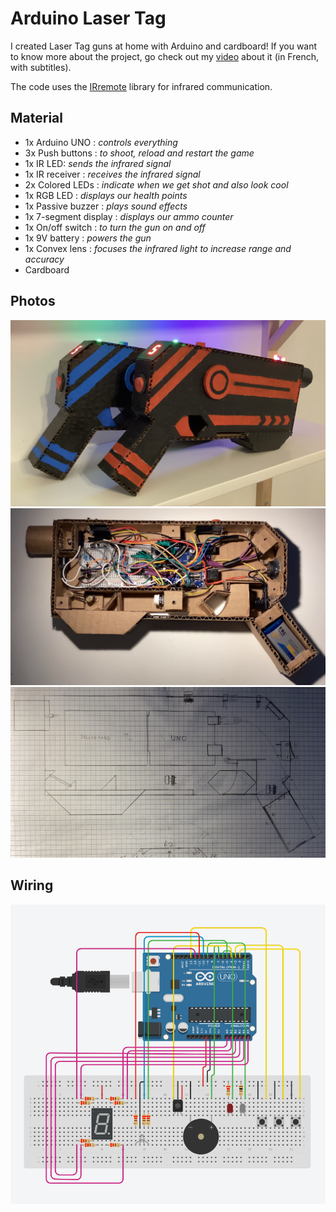 # Arduino Laser Tag

I created Laser Tag guns at home with Arduino and cardboard!
If you want to know more about the project, go check out my [video](https://youtu.be/cMQ6hUuC03o) about it (in French, with subtitles).


The code uses the [IRremote](https://github.com/Arduino-IRremote/Arduino-IRremote) library for infrared communication.

## Material

- 1x Arduino UNO : *controls everything*
- 3x Push buttons : *to shoot, reload and restart the game*
- 1x IR LED: *sends the infrared signal*
- 1x IR receiver : *receives the infrared signal*
- 2x Colored LEDs : *indicate when we get shot and also look cool*
- 1x RGB LED : *displays our health points*
- 1x Passive buzzer : *plays sound effects*
- 1x 7-segment display : *displays our ammo counter*
- 1x On/off switch : *to turn the gun on and off*
- 1x 9V battery : *powers the gun*
- 1x Convex lens : *focuses the infrared light to increase range and accuracy*
- Cardboard

## Photos
![Two laser guns](img/guns.jpg)
![The inside of a gun](img/inside.jpg)
![Gun sketch](img/sketch.jpg)

## Wiring

![Wiring](img/wiring.png)
